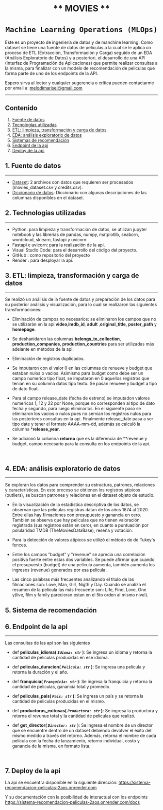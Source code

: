 # <h1 align=center> ** MOVIES ** </h1>

# <h1 align=center>**`Machine Learning Operations (MLOps)`**</h1>

Este es un proyecto de ingeniería de datos y de manchine learning. Como dataset se tiene una fuente de datos de peliculas a la cual se le aplica un proceso de ETL (Extracción, Transformación y Carga) seguido de un EDA (Análisis Exploratorio de Datos) y a posteriori, el desarrollo de una API (Interfaz de Programación de Aplicaciones) que permite realizar consultas a la misma, para finalizar con un modelo de recomendación de peliculas que forma parte de uno de los endpoints de la API.

Espero sirva al lector y cualquier sugerencia o crítica pueden contactarme por email a: melodimarisel@gmail.com

<hr>  

## Contenido
1. [Fuente de datos](#fuente-datos)
2. [Tecnologías utilizadas](#tecnologias)
3. [ETL: limpieza, transformación y carga de datos ](#etl)
4. [EDA: análisis exploratorio de datos ](#eda)
5. [Sistemas de recomendación ](#ml)
6. [Endpoint de la api ](#api)
7. [Deploy de la api ](#conclusion)

## 1. Fuente de datos
***
+ [Dataset](/dataset): 2 archivos con datos que requieren ser procesados (movies_dataset.csv y credits.csv). 
+ [Diccionario de datos](https://docs.google.com/spreadsheets/d/1QkHH5er-74Bpk122tJxy_0D49pJMIwKLurByOfmxzho/edit#gid=0): Diccionario con algunas descripciones de las columnas disponibles en el dataset.

## 2. Technologías utilizadas
***
+ Python: para limpieza y transformación de datos, se utilizan jupyter notebook y las librerias de pandas, numpy, matplotlib, seaborn, wordcloud, sklearn, fastapi y uvicorn
+ Fastapi e uvicorn: para la realización de la api. 
+ Visual Studio Code: para el desarrollo del código del proyecto. 
+ GitHub : como repositorio del proyecto
+ Render : para desployar la api.


## 3. ETL: limpieza, transformación y carga de datos
***
Se realizó un análisis de la fuente de datos y preparación de los datos para su posterior análisis y visualización, para lo cual se realizaron las siguientes transformaciones:

+ Eliminación de campos no necesarios: se eliminaron los campos que no se utilizarán en la api **video**,**imdb_id**, **adult** ,**original_title**, **poster_path** y **homepage**. 

+ Se deshanidaron las columnas **belongs_to_collection**, **production_companies**, **production_countries** para ser utilizadas más adelante en métodos de la api.

+ Eliminación de registros duplicados. 

+ Se imputaron con el valor 0 en las columnas de renueve y budget que estaban nulos o vacios. Asimismo para budget como debe ser un campo numerico tipo float, se imputaron en 0 aquellos registros que tenian en su columna datos tipo texto. Se pasan renueve y budget a tipo de dato float.

+ Para el campo release_date (fecha de estreno) se imputadon valores numericos 1, 12 y 22 por None, porque no corresponden al tipo de dato fecha y segundo, para luego eliminarlos. En el siguiente paso se eliminaron los vacios o nulos pues no servian los registros nulos para las posteriores consultas en la api. Finalmente release_date pasa a ser tipo date y tener el formato AAAA-mm-dd, además se calculó la columna ***release_year**.

+ Se adicionó la columna **retorno** que es la diferencia de **revenue y budget, campo necesario para la consulta en los endpoints de la api.

<br/>

## 4. EDA: análisis exploratorio de datos
***
Se exploran los datos para comprender su estructura, patrones, relaciones y características. 
En este proceso se obtienen los registros atípicos (outliers), se buscan patrones y relaciones en el dataset objeto de estudio.

+ En la visualización de la estadistica descriptiva de los datos, se observan que las peliculas registras datan de los años 1874 al 2020. Entre ellas hay filmaciones con presupuesto y ganancia en cero. También se observa que hay peliculas que no tienen valoración registrada (sus registros están en cero), en cuanto a puntuación por polularidad TMDB (TheMoviesDataBase), reseña y votación.

+ Para la detección de valores atípicos se utilizó el método de de Tukey's fences.

+ Entre los campos "budget" y "revenue" se aprecia una correlación positiva fuerte entre estas dos variables. Se puede afirmar que cuando el presupuesto (budget) de una película aumenta, también aumenta los ingresos (revenue) generados por esa película.

+ Las cinco palabras más frecuentes analizando el titulo de las filmaciones son: Love, Man, Girl, Nigth y Day. Cuando se analiza el resumen de la pelicula las más frecuente son: Life, Find, Love, One y(live, film y family parecieran estan en el 5to orden al mismo nivel).

## 5. Sistema de recomendación




## 6. Endpoint de la api
***
Las consultas de las api son las siguientes
  
+ def **peliculas_idioma( *`Idioma: str`* )**:
    Se ingresa un idioma y retorna la cantidad de películas producidas en ese idioma.

+ def **peliculas_duracion( *`Pelicula: str`* )**:
    Se ingresa una pelicula y retorna la duración y el año.
   
+ def **franquicia( *`Franquicia: str`* )**:
    Se ingresa la franquicia y retorna la cantidad de peliculas, ganancia total y promedio.

+ def **peliculas_pais( *`Pais: str`* )**:
    Se ingresa un país y se retorna la cantidad de peliculas producidas en el mismo.

+ def **productoras_exitosas( *`Productora: str`* )**:
    Se ingresa la productora y retorna el revunue total y la cantidad de peliculas que realizó.

+ def **get_director( *`Director: str`* )**:
    Se ingresa el nombre de un director que se encuentre dentro de un dataset debiendo devolver el éxito del mismo medido a través del retorno. 
    Además, retorna el nombre de cada película con la fecha de lanzamiento, retorno individual, costo y ganancia de la misma, en formato lista.

<br/>

## 7. Deploy de la api
La api se encuentra disponible en la siguiente dirección:
https://sistema-recomendacion-peliculas-2aos.onrender.com

Y su documentación con la posibilidad de interactual con los endpoints
https://sistema-recomendacion-peliculas-2aos.onrender.com/docs